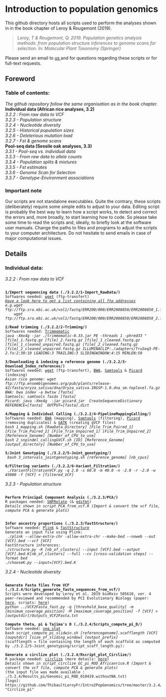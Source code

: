 # Introduction to population genomics
This github directory hosts all scripts used to perform the analyses shown in in the book chapter of Leroy & Rougemont (2019).

>*Leroy, T & Rougemont, Q. 2019. Population genetics analysis methods: from population structure inferences to genome scans for selection. In: Molecular Plant Taxonomy (Springer)*

Please send an email to <a href="mailto:thibault.leroy@umontpellier.fr;quentinrougemont@orange.fr?subject=[Intro2popGenomics-Github]">us </a> and for questions regarding these scripts or for full-text requests.

## Foreword

### Table of contents:<br/>
*The github repository follow the same organisation as in the book chapter.*<br/>
**Individual data (African rice analyses, 3.2)**<br/>
*3.2.2 : From raw data to VCF*<br/>
*3.2.3 - Population structure*<br/>
*3.2.4 - Nucleotide diversity*<br/>
*3.2.5 - Historical population sizes*<br/>
*3.2.6 - Deleterious mutation load*<br/>
*3.2.7 - Fst & genome scans*<br/>
**Pool-seq data (Sessile oak analyses, 3.3)** <br/>
*3.3.1 - Pool-seq vs. individual data* <br/>
*3.3.3 - From raw data to allele counts* <br/>
*3.3.4 - Population splits & mixtures* <br/>
*3.3.5 - Fst estimates* <br/>
*3.3.6 - Genome Scan for Selection* <br/>
*3.3.7 - Genotype-Environment associations* <br/>


### Important note
Our scripts are not standalone executables. Quite the contrary, these scripts (deliberately) require some simple edits to adjust to your data. Editing script is probably the best way to learn how a script works, to detect and correct the errors and, more broadly, to start learning how to code. So please take some time to read the scripts and, ideally, to briefly look at the software user manuals. Change the paths to files and programs to adjust the scripts to your computer architecture. Do not hesitate to send emails in case of major computational issues. 


## Details
### Individual data:</br>
*3.2.2 : From raw data to VCF*</br>

<pre><code>
<strong>1/Import sequencing data (./3.2.2/1-Import_RawData/)</strong>
Softwares needed: <a href="https://www.gnu.org/software/wget/">wget</a> (ftp-transfert)
<em><a href="https://www.ebi.ac.uk/ena/data/view/PRJEB21312">Have a look here to get a list containing all ftp addresses</a>
e.g.wget ftp://ftp.sra.ebi.ac.uk/vol1/fastq/ERR200/000/ERR2008850/ERR2008850_1.fastq.gz
    wget ftp://ftp.sra.ebi.ac.uk/vol1/fastq/ERR200/000/ERR2008850/ERR2008850_2.fastq.gz</em>

<strong>2/Read trimming (./3.2.2/2-Trimming/)</strong>
Softwares needed: <a href="https://github.com/timflutre/trimmomatic">Trimmomatic</a>
<em>java -Xmx4g -jar ./trimmomatic-0.33.jar PE -threads 1 -phred33 "[file]_1.fastq.gz [file]_2.fastq.gz [file]_1_cleaned.fastq.gz [file]_1_cleaned_unpaired.fastq.gz [file]_2_cleaned.fastq.gz [file]_2_cleaned_unpaired.fastq.gz ILLUMINACLIP:./adapters/TruSeq3-PE-2.fa:2:30:10 LEADING:3 TRAILING:3 SLIDINGWINDOW:4:15 MINLEN:50</em>

<strong>3/Downloading & indexing a reference genome (./3.2.2/3-Download_Index_references/)</strong>
Softwares needed: <a href="https://www.gnu.org/software/wget/">wget</a> (ftp-transfert), <a href="https://sourceforge.net/projects/bio-bwa/files/">BWA</a>, <a href="http://samtools.sourceforge.net/">Samtools</a> & <a href="https://broadinstitute.github.io/picard/">Picard</a> (indexing) 
<em>Asian rice genome: wget ftp://ftp.ensemblgenomes.org/pub/plants/release-42/fasta/oryza_sativa/dna/Oryza_sativa.IRGSP-1.0.dna_sm.toplevel.fa.gz
BWA: bwa index -a bwtsw [fasta]
Samtools: samtools faidx [fasta]
Picard: java -Xmx4g  -jar picard.jar  CreateSequenceDictionary REFERENCE=[fasta]  OUTPUT=[fasta].dict </em>

<strong>4/Mapping & Individual Calling (./3.2.2/4-PipelineMappingCalling/)</strong>
Softwares needed: <a href="https://sourceforge.net/projects/bio-bwa/files/">BWA</a> (mapping), <a href="http://samtools.sourceforge.net/">Samtools</a> (filtering), <a href="https://broadinstitute.github.io/picard/">Picard</a> (removing duplicates) & <a href="https://software.broadinstitute.org/gatk/download/">GATK</a> (creating gVCF files)
<em>bash 1_mapping.sh [RawData_Directory] [File_Trim_Paired_1] [File_Trim_Paired_2] [File_Trim_Unpaired_1] [File_Trim_Unpaired_2] [Reference_Genome] [Number_of_CPU_to_use]
bash 2_snpindel_callingGVCF.sh [ID] [Reference_Genome] [output_directory] [Number_of_CPU_to_use] </em>

<strong>5/Joint Genotyping (./3.2.2/5-Joint_genotyping/)</strong>
<em> bash 3_intervals_jointgenotyping.sh [reference_genome] [nb_cpus]  </em>

<strong>6/Filtering variants (./3.2.2/6-Variant_Filtration/)</strong>
<em> ./VariantFiltrationVCF.py -q 2.0 -s 60.0 -m 40.0 -n -2.0 -r -2.0 -w 45000 -f [VCF] > [filtered_VCF] </em>
</pre></code>

*3.2.3 - Population structure*</br>
<pre><code>
<strong>Perform Principal Component Analysis (./3.2.3/PCA/)</strong>
R packages needed: <a href="https://bioconductor.org/packages/release/bioc/html/SNPRelate.html/">SNPRelate</a> (& <a href="https://bioconductor.org/packages/release/bioc/html/gdsfmt.html/">gdsfmt</a>)
<em>Details shown in script_PCA_from_vcf.R (Import & convert the vcf file, compute PCA & generate plots) </em>
</pre></code>

<pre><code>
<strong>Infer ancestry proportions (./3.2.3/fastStructure/)</strong>
Software needed: <a href="https://www.cog-genomics.org/plink2/">Plink</a> & <a href="https://rajanil.github.io/fastStructure/">fastStructure</a>
Generate an input file using Plink:
<em> ./plink --allow-extra-chr -allow-extra-chr --make-bed --noweb --out [VCF].bed --vcf [VCF] </em>
FastStructure inferences:
<em>./structure.py -K [nb_of_clusters] --input [VCF].bed --output [VCF].bed.K[nb_of_clusters] --full --cv [cross-validation steps] --format bed
./chooseK.py --input=[VCF].bed.K </em>
</pre></code>

*3.2.4 - Nucleotide diversity*<br/>
<pre><code>
<strong>Generate Fasta files from VCF (./3.2.4/Scripts_generate_fasta_sequences_from_vcf/)</strong>
Scripts were developed by Leroy et al. 2019 bioRxiv 505610, ver. 4 peer-reviewed and recommended by PCI Evolutionary Biology (paper: <a href="https://www.biorxiv.org/content/biorxiv/early/2019/05/24/505610.full.pdf">here</a>, scripts: <a href="https://figshare.com/s/122efbec2e3632188674">here</a>)
<em>python ../VCF2Fasta_fast.py -q [threshold_base_quality] -m [minimum_coverage_position] -M [maximum_coverage_position] -f [VCF] > [outputdir]/Outputs_VCF2Fasta.txt</em>

<strong>Compute theta, pi & Tajima's D (./3.2.4/Scripts_compute_pi_D/)</strong>
Software needed: <a href="https://figshare.com/s/122efbec2e3632188674#/articles/7484705">seq_stat</a>
<em>bash script_compute_pi_slidwin.sh [referencegenome].scafflength [VCF] [ouputdir] [size_of_sliding_window] [output_prefix]</em>
(scafflength = file containing the length of each scaffold as computed by ./3.2.2/5-Joint_genotyping/script_scaff_length.py):  

<strong>Generate a circlize plot (./3.2.4/Rscript_plot_Circlize/) </strong>
R package needed: <a href="https://cran.r-project.org/web/packages/circlize/index.html">circlize</a> (more details: <a href="https://jokergoo.github.io/circlize_book/book/">here</a>) 
<em>Details shown in script_circlize_GC_pi_ROD_Africanrice.R (Import & convert the vcf file, compute PCA & generate plots) </em>
(the input file was made available : ./3.2.4/Results_pi/Genomic_pi_ROD_010419.withoutNA.txt)
[logo]: https://github.com/ThibaultLeroyFr/Intro2PopGenomics/tree/master/3.2.4/Rscript_plot_Circlize/Fig_pi_ROD_D.png "Circlize_pi"
</pre></code>
